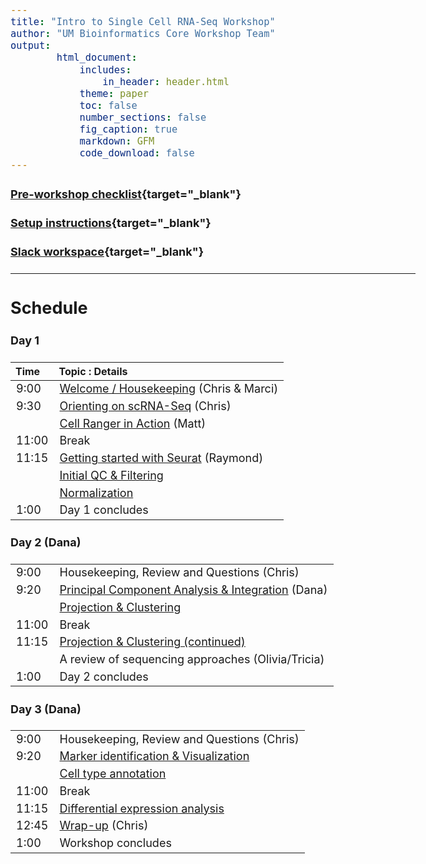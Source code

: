 ```yaml
---
title: "Intro to Single Cell RNA-Seq Workshop"
author: "UM Bioinformatics Core Workshop Team"
output:
        html_document:
            includes:
                in_header: header.html
            theme: paper
            toc: false
            number_sections: false
            fig_caption: true
            markdown: GFM
            code_download: false
---
```


<style type="text/css">

body, td {
   font-size: 18px;
}
</style>

#### [Pre-workshop checklist](workshop_setup/preworkshop_checklist.html){target="_blank"}

#### [Setup instructions](workshop_setup/setup_instructions.html){target="_blank"}

#### [Slack workspace](https://umbioinfcoreworkshops.slack.com){target="_blank"}

---

## Schedule

#### Day 1
| Time | Topic : Details |
| :---  | :---- |
|  9:00 | [Welcome / Housekeeping](workshop_intro.html) (Chris & Marci)|
|  9:30 | [Orienting on scRNA-Seq](00A-OrientingOnScRNASeq) (Chris)
|       | [Cell Ranger in Action](00B-CellRangerInAction.html) (Matt)
| 11:00 | Break |
| 11:15 | [Getting started with Seurat](01-GettingStarted.html) (Raymond)
|       | [Initial QC & Filtering](02-QCandFiltering.html)
|       | [Normalization](03-Integration.html)|
|  1:00 | Day 1 concludes |

#### Day 2 (Dana)
| | |
| :---  | :---- |
|  9:00 | Housekeeping, Review and Questions (Chris) |
|  9:20 | [Principal Component Analysis & Integration](04-PCAandDimReduction.html) (Dana) |
|       | [Projection & Clustering](05-ProjectionAndClustering.html) |
| 11:00 | Break |
| 11:15 | [Projection & Clustering (continued)](05-ProjectionAndClustering.html) |
|       | A review of sequencing approaches (Olivia/Tricia) |
|  1:00 | Day 2 concludes |

#### Day 3 (Dana)
| | |
| :---  | :---- |
|  9:00 | Housekeeping, Review and Questions (Chris) |
|  9:20 | [Marker identification & Visualization](06-MarkerVisualization.html)
|       | [Cell type annotation](07-CellTypeAnnos.html) |
| 11:00 | Break |
| 11:15 | [Differential expression analysis](08-DifferentialExpression.html) |
| 12:45 | [Wrap-up](workshop_wrap_up.html) (Chris)
|  1:00 | Workshop concludes |
